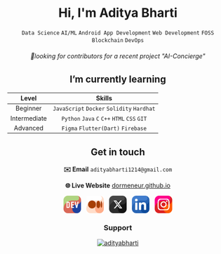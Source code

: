 <div align="center">
  
# Hi, I'm Aditya Bharti
`Data Science` `AI/ML` `Android App Development` `Web Development` `FOSS` `Blockchain` `DevOps`


###### 🚩looking for contributors for a recent project "AI-Concierge"

## I’m currently learning

|     Level    |           Skills          |
|:------------:|:-------------------------:|
|   Beginner   | `JavaScript` `Docker` `Solidity` `Hardhat` |
| Intermediate | `Python` `Java` `C` `C++` `HTML` `CSS` `GIT` |
|   Advanced   | `Figma` `Flutter(Dart)` `Firebase` |


## Get in touch

**✉️ Email** `adityabharti1214@gmail.com`

**🌐 Live Website** [dormeneur.github.io](https://dormeneur.github.io/)



<a href="https://dev.to/adityabharti" target="blank" title="Dev"><img align="center" src="https://github.com/dormeneur/dormeneur/blob/main/dev%20logo.png" alt="Dev.to" height="40" width="40" /></a>&nbsp;&nbsp;
<a href="https://medium.com/@aadityabhartii" target="blank" title="Medium"><img align="center" src="https://github.com/dormeneur/dormeneur/blob/main/medium%20logo.png" alt="Medium" height="40" width="40" /></a>&nbsp;&nbsp;
<a href="https://x.com/dormeneur" target="blank" title="X.com"><img align="center" src="https://github.com/dormeneur/dormeneur/blob/main/X%20logo.png" alt="X.com" height="40" width="40" /></a>&nbsp;&nbsp;
<a href="https://linkedin.com/in/aadityabhartii" target="blank" title="LinkedIn"><img align="center" src="https://github.com/dormeneur/dormeneur/blob/main/linkedin%20logo.png" alt="LinkedIn" height="40" width="40" /></a>&nbsp;&nbsp;
<a href="https://instagram.com/aadityabhartii" target="blank" title="Instagram"><img align="center" src="https://github.com/dormeneur/dormeneur/blob/main/Instagram%20icon.png" alt="Instagram" height="40" width="40" /></a>


### Support
<p><a href="https://www.buymeacoffee.com/adityabharti" target="blank" title="A coffee for Aditya?"> <img src="https://cdn.buymeacoffee.com/buttons/v2/default-blue.png" height="40" width="150" alt="adityabharti" /></a></p><br>

</div>

